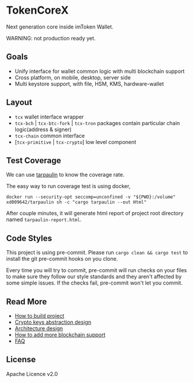 # TokenCoreX
Next generation core inside imToken Wallet.

WARNING: not production ready yet.

## Goals
* Unify interface for wallet common logic with multi blockchain support
* Cross platform, on mobile, desktop, server side
* Multi keystore support, with file, HSM, KMS, hardware-wallet

## Layout
* `tcx` wallet interface wrapper
* `tcx-bch` | `tcx-btc-fork` | `tcx-tron` packages contain particular chain logic(address & signer)
* `tcx-chain` common interface
* [`tcx-primitive` | `tcx-crypto`] low level component

## Test Coverage
We can use [tarpaulin](https://github.com/xd009642/tarpaulin) to know the coverage rate.

The easy way to run coverage test is using docker,

```
docker run --security-opt seccomp=unconfined -v "${PWD}:/volume" xd009642/tarpaulin sh -c "cargo tarpaulin --out Html"
```

After couple minutes, it will generate html report of project root directory named `tarpaulin-report.html`. 

## Code Styles
This project is using pre-commit. Please run `cargo clean && cargo test` to install the git pre-commit hooks on you clone.

Every time you will try to commit, pre-commit will run checks on your files to make sure they follow our style standards
and they aren't affected by some simple issues. If the checks fail, pre-commit won't let you commit.

## Read More
* [How to build project](docs/BUILD.zh.md)
* [Crypto keys abstraction design](docs/KEYS.zh.md)
* [Architecture design](docs/TECH.zh.md)
* [How to add more blockchain support](docs/INTEGRATION.md)
* [FAQ](docs/FAQ.md)

## License
Apache Licence v2.0
